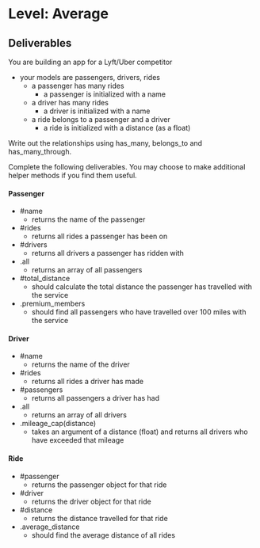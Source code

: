 # Level: Average

## Deliverables

You are building an app for a Lyft/Uber competitor

- your models are passengers, drivers, rides
  - a passenger has many rides
    - a passenger is initialized with a name 
  - a driver has many rides
    - a driver is initialized with a name 
  - a ride belongs to a passenger and a driver
    - a ride is initialized with a distance (as a float)

Write out the relationships using has_many, belongs_to and has_many_through.

Complete the following deliverables.  You may choose to make additional helper methods if you find them useful.

#### Passenger

- #name 
  - returns the name of the passenger
- #rides
  - returns all rides a passenger has been on
- #drivers
  - returns all drivers a passenger has ridden with
- .all
  - returns an array of all passengers
- #total_distance
  - should calculate the total distance the passenger has travelled with the
    service
- .premium_members
  - should find all passengers who have travelled over 100 miles with the service

#### Driver

- #name 
  - returns the name of the driver
- #rides
  - returns all rides a driver has made
- #passengers
  - returns all passengers a driver has had
- .all
  - returns an array of all drivers
- .mileage_cap(distance)
  - takes an argument of a distance (float) and returns all drivers who have exceeded that mileage

#### Ride

- #passenger
  - returns the passenger object for that ride
- #driver
  - returns the driver object for that ride
- #distance
  - returns the distance travelled for that ride
- .average_distance
  - should find the average distance of all rides
